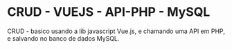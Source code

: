 # CRUD - VUEJS - API-PHP - MySQL

CRUD - basico usando a lib javascript Vue.js, e chamando uma API em PHP, e salvando no banco de dados MySQL.
